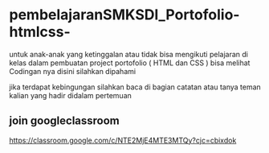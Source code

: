 # pembelajaranSMKSDl_Portofolio-htmlcss-

untuk anak-anak yang ketinggalan atau tidak bisa mengikuti pelajaran di kelas dalam pembuatan project portofolio ( HTML dan CSS ) bisa melihat Codingan nya disini silahkan dipahami 


jika terdapat kebingungan silahkan baca di bagian catatan atau tanya teman kalian yang hadir didalam pertemuan

## join googleclassroom 
https://classroom.google.com/c/NTE2MjE4MTE3MTQy?cjc=cbixdok
